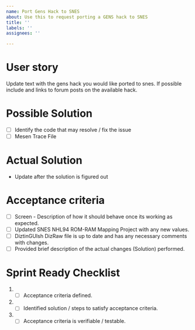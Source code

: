 ```yaml
---
name: Port Gens Hack to SNES
about: Use this to request porting a GENS hack to SNES
title: ''
labels: ''
assignees: ''

---
```


# User story
Update text with the gens hack you would like ported to snes. If possible include and links to forum posts on the available hack.

# Possible Solution
- [ ] Identify the code that may resolve / fix the issue
- [ ] Mesen Trace File

# Actual Solution
- Update after the solution is figured out

# Acceptance criteria
- [ ] Screen - Description of how it should behave once its working as expected.
- [ ] Updated SNES NHL94 ROM-RAM Mapping Project with any new values.
- [ ] DiztinGUIsh DizRaw file is up to date and has any necessary comments with changes.
- [ ] Provided brief description of the actual changes (Solution) performed.

# Sprint Ready Checklist 
1. - [ ] Acceptance criteria defined.
2. - [ ] Identified solution / steps to satisfy acceptance criteria.
3. - [ ] Acceptance criteria is verifiable / testable.
